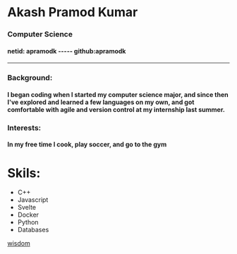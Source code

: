 # Akash Pramod Kumar
### Computer Science
#### netid: apramodk ----- github:apramodk
_____________________________________________

### Background:
#### I began coding when I started my computer science major, and since then I've explored and learned a few languages on my own, and got comfortable with agile and version control at my internship last summer.

### Interests:
#### In my free time I cook, play soccer, and go to the gym

# Skils:
  - C++
  - Javascript
  - Svelte
  - Docker
  - Python
  - Databases
 
[wisdom](https://www.youtube.com/watch?v=D-UmfqFjpl0)
